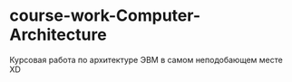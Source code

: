 course-work-Computer-Architecture
=================================

Курсовая работа по архитектуре ЭВМ в самом неподобающем месте XD
